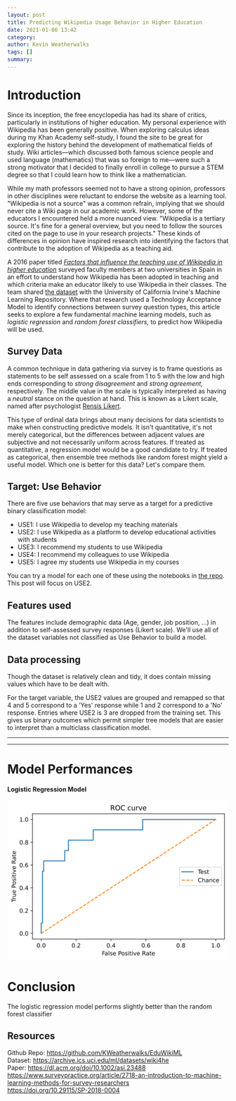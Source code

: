 ```yaml
---
layout: post
title: Predicting Wikipedia Usage Behavior in Higher Education
date: 2021-01-06 13:42
category: 
author: Kevin Weatherwalks
tags: []
summary: 
---
```


# Introduction
Since its inception, the free encyclopedia has had its share of critics, particularly in institutions of higher education.
My personal experience with Wikipedia has been generally positive. When exploring calculus ideas during my Khan Academy self-study, I found the site to be great for exploring the history behind the development of mathematical fields of study. Wiki articles—which discussed both famous science people and used language (mathematics) that was so foreign to me—were such a strong motivator that I decided to finally enroll in college to pursue a STEM degree so that I could learn how to think like a mathematician.

While my math professors seemed not to have a strong opinion, professors in other disciplines were reluctant to endorse the website as a learning tool. "Wikipedia is not a source" was a common refrain, implying that we should never cite a Wiki page in our academic work. However, some of the educators I encountered held a more nuanced view. "Wikipedia is a tertiary source. It's fine for a general overview, but you need to follow the sources cited on the page to use in your research projects." These kinds of differences in opinion have inspired research into identifying the factors that contribute to the adoption of Wikipedia as a teaching aid.

A 2016 paper titled [*Factors that influence the teaching use of Wikipedia in higher education*](https://dl.acm.org/doi/10.1002/asi.23488) surveyed  faculty members at two universities in Spain in an effort to understand how Wikipedia has been adopted in teaching and which criteria make an educator likely to use Wikipedia in their classes. The team shared [the dataset](https://archive.ics.uci.edu/ml/datasets/wiki4he) with the University of California Irvine's Machine Learning Repository. Where that research used a Technology Acceptance Model to identify connections between survey question types, this article seeks to explore a few fundamental machine learning models, such as *logistic regression* and *random forest classifiers,* to predict how Wikipedia will be used.

## Survey Data
A common technique in data gathering via survey is to frame questions as statements to be self assessed on a scale from 1 to 5 with the low and high ends corresponding to *strong disagreement* and *strong agreement,* respectively. The middle value in the scale is typically interpreted as having a *neutral* stance on the question at hand. This is known as a Likert scale, named after psychologist [Rensis Likert](https://en.wikipedia.org/wiki/Likert_scale).  

This type of ordinal data brings about many decisions for data scientists to make when constructing predictive models. It isn't quantitative, it's not merely categorical, but the differences between adjacent values are subjective and not necessarily uniform across features. If treated as quantitative, a regression model would be a good candidate to try. If treated as categorical, then ensemble tree methods like random forest might yield a useful model. Which one is better for this data? Let's compare them.


## Target: Use Behavior
There are five use behaviors that may serve as a target for a predictive binary classification model:  
- USE1: I use Wikipedia to develop my teaching materials
- USE2: I use Wikipedia as a platform to develop educational activities with students
- USE3: I recommend my students to use Wikipedia
- USE4: I recommend my colleagues to use Wikipedia
- USE5: I agree my students use Wikipedia in my courses

You can try a model for each one of these using the notebooks in [the repo](https://github.com/KWeatherwalks/EduWikiML). This post will focus on USE2.

## Features used
The features include demographic data (Age, gender, job position, ...) in addition to self-assessed survey responses (Likert scale). We'll use all of the dataset variables not classified as Use Behavior to build a model.


## Data processing
Though the dataset is relatively clean and tidy, it does contain missing values which have to be dealt with.

For the target variable, the USE2 values are grouped and remapped so that 4 and 5 correspond to a 'Yes' response while 1 and 2 correspond to a 'No' response. Entries where USE2 is 3 are dropped from the training set. This gives us binary outcomes which permit simpler tree models that are easier to interpret than a multiclass classification model.

---
<!-- # Logistic Regression Model



## Important Questions(Features)

## Visualizations

---
# Random Forest Classifier Model

## Important Questions
## Visualizations -->

---
# Model Performances

#### Logistic Regression Model
![Logistic Regression ROC](/assets/blogresources/wikiml/roc_log_test.svg)
<!-- <img src="/assets/blogresources/wikiml/roc_log_test.svg" width="500"> -->

# Conclusion
The logistic regression model performs slightly better than the random forest classifier

## Resources
Github Repo: https://github.com/KWeatherwalks/EduWikiML  
Dataset: https://archive.ics.uci.edu/ml/datasets/wiki4he  
Paper: https://dl.acm.org/doi/10.1002/asi.23488  
https://www.surveypractice.org/article/2718-an-introduction-to-machine-learning-methods-for-survey-researchers  
https://doi.org/10.29115/SP-2018-0004  
